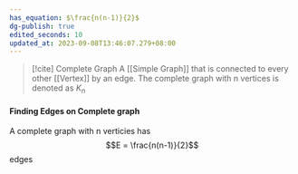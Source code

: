 ```yaml
---
has_equation: $\frac{n(n-1)}{2}$
dg-publish: true
edited_seconds: 10
updated_at: 2023-09-08T13:46:07.279+08:00
---
```


>[!cite] Complete Graph
>A [[Simple Graph]] that is connected to every other [[Vertex]] by an edge. The complete graph with n vertices is denoted as $K_n$

#### Finding Edges on Complete graph
A complete graph with n verticies has
$$E = \frac{n(n-1)}{2}$$
edges